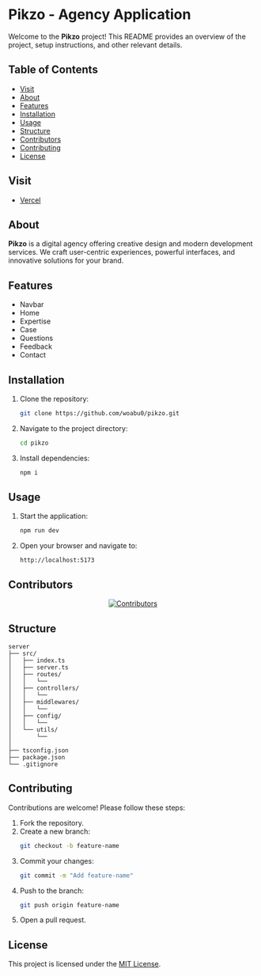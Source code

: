 # Pikzo - Agency Application

Welcome to the **Pikzo** project! This README provides an overview of the project, setup instructions, and other relevant details.

## Table of Contents

- [Visit](#visit)
- [About](#about)
- [Features](#features)
- [Installation](#installation)
- [Usage](#usage)
- [Structure](#structure)
- [Contributors](#contributors)
- [Contributing](#contributing)
- [License](#license)

## Visit

- [Vercel](https://pikzo0.vercel.app/)

## About

**Pikzo** is a digital agency offering creative design and modern development services. We craft user-centric experiences, powerful interfaces, and innovative solutions for your brand.

## Features

- Navbar
- Home
- Expertise
- Case
- Questions
- Feedback
- Contact

## Installation

1. Clone the repository:
   ```bash
   git clone https://github.com/woabu0/pikzo.git
   ```
2. Navigate to the project directory:
   ```bash
   cd pikzo
   ```
3. Install dependencies:
   ```bash
   npm i
   ```

## Usage

1. Start the application:
   ```bash
   npm run dev
   ```
2. Open your browser and navigate to:
   ```
   http://localhost:5173
   ```

## Contributors

<p align="center">
  <a href="https://github.com/imabu0/pikzo/graphs/contributors">
    <img src="https://contrib.rocks/image?repo=imabu0/pikzo" alt="Contributors" />
  </a>
</p>

## Structure

```
server
├── src/
│   ├── index.ts
│   ├── server.ts
│   ├── routes/
│   │   └──
│   ├── controllers/
│   │   └──
│   ├── middlewares/
│   │   └──
│   ├── config/
│   │   └──
│   └── utils/
│       └──
│
├── tsconfig.json
├── package.json
└── .gitignore
```

## Contributing

Contributions are welcome! Please follow these steps:

1. Fork the repository.
2. Create a new branch:
   ```bash
   git checkout -b feature-name
   ```
3. Commit your changes:
   ```bash
   git commit -m "Add feature-name"
   ```
4. Push to the branch:
   ```bash
   git push origin feature-name
   ```
5. Open a pull request.

## License

This project is licensed under the [MIT License](LICENSE).
